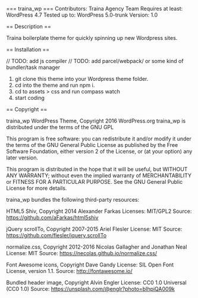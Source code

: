 === traina_wp ===
Contributors: Traina Agency Team
Requires at least: WordPress 4.7
Tested up to: WordPress 5.0-trunk
Version: 1.0

== Description ==

Traina boilerplate theme for quickly spinning up new Wordpress sites.

== Installation ==

// TODO: add js compiler
// TODO: add parcel/webpack/ or some kind of bundler/task manager


1. git clone this theme into your Wordpress theme folder.
2. cd into the theme and run npm i.
3. cd to assets > css and run compass watch
4. start coding

== Copyright ==

traina_wp WordPress Theme, Copyright 2016 WordPress.org
traina_wp is distributed under the terms of the GNU GPL

This program is free software: you can redistribute it and/or modify
it under the terms of the GNU General Public License as published by
the Free Software Foundation, either version 2 of the License, or
(at your option) any later version.

This program is distributed in the hope that it will be useful,
but WITHOUT ANY WARRANTY; without even the implied warranty of
MERCHANTABILITY or FITNESS FOR A PARTICULAR PURPOSE. See the
GNU General Public License for more details.

traina_wp bundles the following third-party resources:

HTML5 Shiv, Copyright 2014 Alexander Farkas
Licenses: MIT/GPL2
Source: https://github.com/aFarkas/html5shiv

jQuery scrollTo, Copyright 2007-2015 Ariel Flesler
License: MIT
Source: https://github.com/flesler/jquery.scrollTo

normalize.css, Copyright 2012-2016 Nicolas Gallagher and Jonathan Neal
License: MIT
Source: https://necolas.github.io/normalize.css/

Font Awesome icons, Copyright Dave Gandy
License: SIL Open Font License, version 1.1.
Source: http://fontawesome.io/

Bundled header image, Copyright Alvin Engler
License: CC0 1.0 Universal (CC0 1.0)
Source: https://unsplash.com/@englr?photo=bIhpiQA009k
